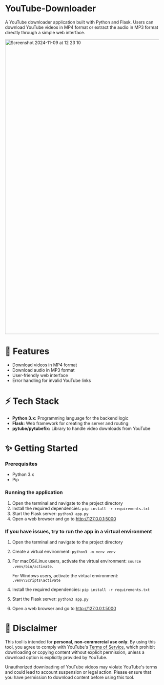 # YouTube-Downloader

A YouTube downloader application built with Python and Flask. Users can download YouTube videos in MP4 format or extract the audio in MP3 format directly through a simple web interface.

<img width="963" alt="Screenshot 2024-11-09 at 12 23 10" src="https://github.com/user-attachments/assets/a029fc66-2591-47cd-b5af-7af7e7ce31da">

# 🚀 Features
- Download videos in MP4 format
- Download audio in MP3 format
- User-friendly web interface
- Error handling for invalid YouTube links

# ⚡️ Tech Stack
- **Python 3.x:** Programming language for the backend logic
- **Flask:** Web framework for creating the server and routing
- **pytube/pytubefix:** Library to handle video downloads from YouTube

# ✨ Getting Started
### Prerequisites
- Python 3.x
- Pip

### Running the application
1. Open the terminal and navigate to the project directory
2. Install the required dependencies: `pip install -r requirements.txt`
3. Start the Flask server: `python3 app.py`
4. Open a web browser and go to http://127.0.0.1:5000

### If you have issues, try to run the app in a virtual environment
1. Open the terminal and navigate to the project directory
2. Create a virtual environment: `python3 -m venv venv`
3. For macOS/Linux users, activate the virtual environment: `source .venv/bin/activate`.

   For Windows users, activate the virtual environment: `.venv\Scripts\activate`
5. Install the required dependencies: `pip install -r requirements.txt`
6. Start the Flask server: `python3 app.py`
7. Open a web browser and go to http://127.0.0.1:5000

# 🚨 Disclaimer
This tool is intended for **personal, non-commercial use only**. By using this tool, you agree to comply with YouTube's [Terms of Service](https://www.youtube.com/static?template=terms), which prohibit downloading or copying content without explicit permission, unless a download option is explicitly provided by YouTube.

Unauthorized downloading of YouTube videos may violate YouTube's terms and could lead to account suspension or legal action. Please ensure that you have permission to download content before using this tool.
